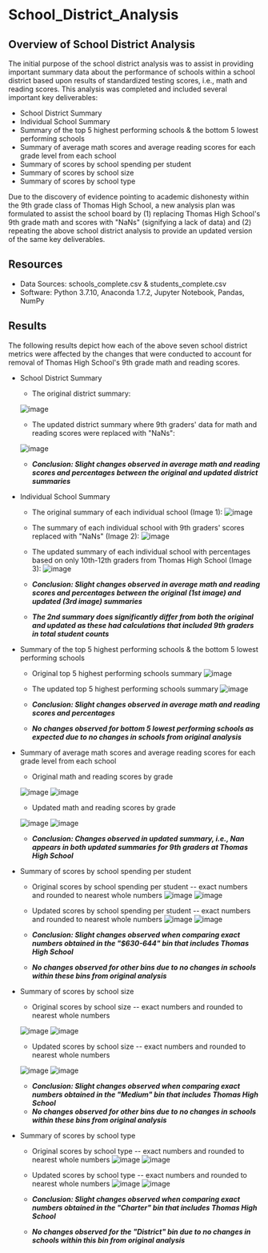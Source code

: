 # School_District_Analysis

## Overview of School District Analysis
The initial purpose of the school district analysis was to assist in providing important summary data about the performance of schools within a school district based upon results of standardized testing scores, i.e., math and reading scores. This analysis was completed and included several important key deliverables:
- School District Summary
- Individual School Summary
- Summary of the top 5 highest performing schools & the bottom 5 lowest performing schools
- Summary of average math scores and average reading scores for each grade level from each school
- Summary of scores by school spending per student
- Summary of scores by school size
- Summary of scores by school type

Due to the discovery of evidence pointing to academic dishonesty within the 9th grade class of Thomas High School, a new analysis plan was formulated to assist the school board by (1) replacing Thomas High School's 9th grade math and scores with "NaNs" (signifying a lack of data) and (2) repeating the above school district analysis to provide an updated version of the same key deliverables. 

## Resources
- Data Sources: schools_complete.csv & students_complete.csv
- Software: Python 3.7.10, Anaconda 1.7.2, Jupyter Notebook, Pandas, NumPy

## Results 
The following results depict how each of the above seven school district metrics were affected by the changes that were conducted to account for removal of Thomas High School's 9th grade math and reading scores.

- School District Summary
  - The original district summary:
  
  ![image](https://user-images.githubusercontent.com/85533099/133115610-3c8fee57-05e2-47af-9d44-b09b25966dc7.png)
  
  - The updated district summary where 9th graders' data for math and reading scores were replaced with "NaNs":
  
  ![image](https://user-images.githubusercontent.com/85533099/133024475-d9b034f3-8abb-48b5-9de8-71ea237f771b.png)
  
  - ***Conclusion: Slight changes observed in average math and reading scores and percentages between the original and updated district summaries***
  
- Individual School Summary 
  - The original summary of each individual school (Image 1):
  ![image](https://user-images.githubusercontent.com/85533099/133024700-eafdc3a2-730b-4599-b641-372c9320e725.png)
  - The summary of each individual school with 9th graders' scores replaced with "NaNs" (Image 2):
  ![image](https://user-images.githubusercontent.com/85533099/133024807-0d842abb-0908-4b4b-a461-93ccecd63eac.png)
  - The updated summary of each individual school with percentages based on only 10th-12th graders from Thomas High School (Image 3):
  ![image](https://user-images.githubusercontent.com/85533099/133024932-80be3357-f6c9-484e-8bd3-900fa0f6016d.png)
  
  - ***Conclusion: Slight changes observed in average math and reading scores and percentages between the original (1st image) and updated (3rd image) summaries***
  - ***The 2nd summary does significantly differ from both the original and updated as these had calculations that included 9th graders in total student counts***

- Summary of the top 5 highest performing schools & the bottom 5 lowest performing schools
  - Original top 5 highest performing schools summary
  ![image](https://user-images.githubusercontent.com/85533099/133025094-3c188894-d053-465b-aa27-4e5c8e0320a5.png)
  - The updated top 5 highest performing schools summary
  ![image](https://user-images.githubusercontent.com/85533099/133025134-fc5b1568-4249-42f1-8993-3645f1f82c6e.png)
  
  - ***Conclusion: Slight changes observed in average math and reading scores and percentages***
  - ***No changes observed for bottom 5 lowest performing schools as expected due to no changes in schools from original analysis***

- Summary of average math scores and average reading scores for each grade level from each school
  - Original math and reading scores by grade
  
  ![image](https://user-images.githubusercontent.com/85533099/133027489-7ba48ac5-c1bb-46a3-ae22-5c8984b93623.png)
  ![image](https://user-images.githubusercontent.com/85533099/133027506-bf015622-0eae-4e0b-8921-b2eec9126aa2.png)


  - Updated math and reading scores by grade
  
  ![image](https://user-images.githubusercontent.com/85533099/133025642-a24fd149-e965-4880-bbe2-73e15d8d644d.png)
  ![image](https://user-images.githubusercontent.com/85533099/133025720-123d63eb-6d47-4c70-af19-d4b5aa7d3569.png)
  
  - ***Conclusion: Changes observed in updated summary, i.e., Nan appears in both updated summaries for 9th graders at Thomas High School***
  
- Summary of scores by school spending per student
  - Original scores by school spending per student -- exact numbers and rounded to nearest whole numbers
    ![image](https://user-images.githubusercontent.com/85533099/133026284-b830f80c-293d-4d87-b1b5-6b74af433a68.png)
    ![image](https://user-images.githubusercontent.com/85533099/133026269-10f3ccf9-56a2-484b-b65c-1bee01ca431d.png)
  - Updated scores by school spending per student -- exact numbers and rounded to nearest whole numbers
    ![image](https://user-images.githubusercontent.com/85533099/133026370-244a8ff1-0749-4925-9de1-e05e707e96b7.png)
    ![image](https://user-images.githubusercontent.com/85533099/133026380-9de05751-e8ef-4bd3-a780-a1d79d514f55.png)
    
  - ***Conclusion: Slight changes observed when comparing exact numbers obtained in the "$630-644" bin that includes Thomas High School***
  - ***No changes observed for other bins due to no changes in schools within these bins from original analysis***

- Summary of scores by school size
  - Original scores by school size -- exact numbers and rounded to nearest whole numbers
  
  ![image](https://user-images.githubusercontent.com/85533099/133026629-56eea832-b9f0-4910-8b59-2bc29a650ca5.png)
  ![image](https://user-images.githubusercontent.com/85533099/133026634-0b47aa7d-dd4a-4347-be08-ff7a93506eb5.png)
  
  - Updated scores by school size -- exact numbers and rounded to nearest whole numbers
  
  ![image](https://user-images.githubusercontent.com/85533099/133026657-2b9ac895-813f-479b-91f8-5af9af18e9c0.png)
  ![image](https://user-images.githubusercontent.com/85533099/133026664-23dad751-13d8-491c-8557-7f7a71bb81c4.png)
 
  - ***Conclusion: Slight changes observed when comparing exact numbers obtained in the "Medium" bin that includes Thomas High School***
  - ***No changes observed for other bins due to no changes in schools within these bins from original analysis***

- Summary of scores by school type
  - Original scores by school type -- exact numbers and rounded to nearest whole numbers
  ![image](https://user-images.githubusercontent.com/85533099/133026801-d6dcfb4e-23ba-43a0-97f1-2601a2b74e01.png)
  ![image](https://user-images.githubusercontent.com/85533099/133026808-fdc73cd8-50d4-4fcd-aa6d-ebe7ed0ef599.png)
  
  - Updated scores by school type -- exact numbers and rounded to nearest whole numbers
  ![image](https://user-images.githubusercontent.com/85533099/133026837-a777ccb7-949f-4eab-8458-5c38800e9dfa.png)
  ![image](https://user-images.githubusercontent.com/85533099/133026844-c11987d1-21ba-4b20-8262-1320478952dc.png)
  
  - ***Conclusion: Slight changes observed when comparing exact numbers obtained in the "Charter" bin that includes Thomas High School***
  - ***No changes observed for the "District" bin due to no changes in schools within this bin from original analysis***



